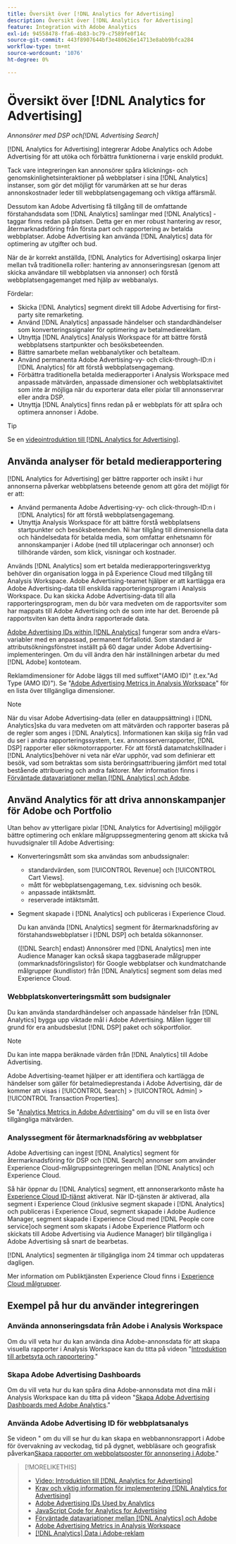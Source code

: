 ```yaml
---
title: Översikt över [!DNL Analytics for Advertising]
description: Översikt över [!DNL Analytics for Advertising]
feature: Integration with Adobe Analytics
exl-id: 94558478-ffa6-4b83-bc79-c7589fe0f14c
source-git-commit: 443f8907644bf3e480626e14713e8abb9bfca284
workflow-type: tm+mt
source-wordcount: '1076'
ht-degree: 0%

---
```


# Översikt över [!DNL Analytics for Advertising]

*Annonsörer med DSP och[!DNL Advertising Search]*

[!DNL Analytics for Advertising] integrerar Adobe Analytics och Adobe Advertising för att utöka och förbättra funktionerna i varje enskild produkt.

Tack vare integreringen kan annonsörer spåra klicknings- och genomskinlighetsinteraktioner på webbplatser i sina [!DNL Analytics] instanser, som gör det möjligt för varumärken att se hur deras annonskostnader leder till webbplatsengagemang och viktiga affärsmål.

Dessutom kan Adobe Advertising få tillgång till de omfattande förstahandsdata som [!DNL Analytics] samlingar med [!DNL Analytics] -taggar finns redan på platsen. Detta ger en mer robust hantering av resor, återmarknadsföring från första part och rapportering av betalda webbplatser. Adobe Advertising kan använda [!DNL Analytics] data för optimering av utgifter och bud.

När de är korrekt anställda, [!DNL Analytics for Advertising] oskarpa linjer mellan två traditionella roller: hantering av annonseringsresan (genom att skicka användare till webbplatsen via annonser) och förstå webbplatsengagemanget med hjälp av webbanalys.

Fördelar:

* Skicka [!DNL Analytics] segment direkt till Adobe Advertising for first-party site remarketing.
* Använd [!DNL Analytics] anpassade händelser och standardhändelser som konverteringssignaler för optimering av betalmediereklam.
* Utnyttja [!DNL Analytics] Analysis Workspace för att bättre förstå webbplatsens startpunkter och besöksbeteenden.
* Bättre samarbete mellan webbanalytiker och betalteam.
* Använd permanenta Adobe Advertising-vy- och click-through-ID:n i [!DNL Analytics] för att förstå webbplatsengagemang.
* Förbättra traditionella betalda medierapporter i Analysis Workspace med anpassade mätvärden, anpassade dimensioner och webbplatsaktivitet som inte är möjliga när du exporterar data eller pixlar till annonsservrar eller andra DSP.
* Utnyttja [!DNL Analytics] finns redan på er webbplats för att spåra och optimera annonser i Adobe.

>[!TIP]
>
> Se en [videointroduktion till [!DNL Analytics for Advertising]](https://experienceleague.adobe.com/docs/advertising-learn/tutorials/analytics/intro-a4adc.html?lang=en#analytics).

## Använda analyser för betald medierapportering

[!DNL Analytics for Advertising] ger bättre rapporter och insikt i hur annonserna påverkar webbplatsens beteende genom att göra det möjligt för er att:

* Använd permanenta Adobe Advertising-vy- och click-through-ID:n i [!DNL Analytics] för att förstå webbplatsengagemang.
* Utnyttja Analysis Workspace för att bättre förstå webbplatsens startpunkter och besöksbeteenden. Ni har tillgång till dimensionella data och händelsedata för betalda media, som omfattar enhetsnamn för annonskampanjer i Adobe (ned till utplaceringar och annonser) och tillhörande värden, som klick, visningar och kostnader.

Används [!DNL Analytics] som ert betalda medierapporteringsverktyg behöver din organisation logga in på Experience Cloud med tillgång till Analysis Workspace. Adobe Advertising-teamet hjälper er att kartlägga era Adobe Advertising-data till enskilda rapporteringsprogram i Analysis Workspace. Du kan skicka Adobe Advertising-data till alla rapporteringsprogram, men du bör vara medveten om de rapportsviter som har mappats till Adobe Advertising och de som inte har det. Beroende på rapportsviten kan detta ändra rapporterade data.

[Adobe Advertising IDs within [!DNL Analytics]](ids.md) fungerar som andra eVars-variabler med en anpassad, permanent förfallotid. Som standard är attributsökningsfönstret inställt på 60 dagar under Adobe Advertising-implementeringen. Om du vill ändra den här inställningen arbetar du med [!DNL Adobe] kontoteam.

Reklamdimensioner för Adobe läggs till med suffixet&quot;(AMO ID)&quot; (t.ex.&quot;Ad Type (AMO ID)&quot;). Se &quot;[Adobe Advertising Metrics in Analysis Workspace](advertising-metrics-in-analytics.md)&quot; för en lista över tillgängliga dimensioner.

>[!NOTE]
>
> När du visar Adobe Advertising-data (eller en datauppsättning) i [!DNL Analytics]ska du vara medveten om att mätvärden och rapporter baseras på de regler som anges i [!DNL Analytics]. Informationen kan skilja sig från vad du ser i andra rapporteringssystem, t.ex. annonsserverrapporter, [!DNL DSP] rapporter eller sökmotorrapporter. För att förstå datamatchskillnader i [!DNL Analytics]behöver ni veta när eVar upphör, vad som definierar ett besök, vad som betraktas som sista beröringsattribuering jämfört med total bestående attribuering och andra faktorer. Mer information finns i [Förväntade datavariationer mellan [!DNL Analytics] och Adobe](data-variances.md).

## Använd Analytics för att driva annonskampanjer för Adobe och Portfolio

Utan behov av ytterligare pixlar [!DNL Analytics for Advertising] möjliggör bättre optimering och enklare målgruppssegmentering genom att skicka två huvudsignaler till Adobe Advertising:

* Konverteringsmått som ska användas som anbudssignaler:
   * standardvärden, som [!UICONTROL Revenue] och [!UICONTROL Cart Views].
   * mått för webbplatsengagemang, t.ex. sidvisning och besök.
   * anpassade intäktsmått.
   * reserverade intäktsmått.
* Segment skapade i [!DNL Analytics] och publiceras i Experience Cloud.

   Du kan använda [!DNL Analytics] segment för återmarknadsföring av förstahandswebbplatser i [!DNL DSP] och betalda sökannonser.

   ([!DNL Search] endast) Annonsörer med [!DNL Analytics] men inte Audience Manager kan också skapa taggbaserade målgrupper (ommarknadsföringslistor) för Google webbplatser och kundmatchande målgrupper (kundlistor) från [!DNL Analytics] segment som delas med Experience Cloud.

### Webbplatskonverteringsmått som budsignaler

Du kan använda standardhändelser och anpassade händelser från [!DNL Analytics] bygga upp viktade mål i Adobe Advertising. Målen ligger till grund för era anbudsbeslut [!DNL DSP] paket och sökportfolior.

>[!NOTE]
>
> Du kan inte mappa beräknade värden från [!DNL Analytics] till Adobe Advertising.

Adobe Advertising-teamet hjälper er att identifiera och kartlägga de händelser som gäller för betalmedieprestanda i Adobe Advertising, där de kommer att visas i [!UICONTROL Search] > [!UICONTROL Admin] > [!UICONTROL Transaction Properties].

Se &quot;[Analytics Metrics in Adobe Advertising](analytics-data-in-advertising.md)&quot; om du vill se en lista över tillgängliga mätvärden.

### Analyssegment för återmarknadsföring av webbplatser

Adobe Advertising can ingest [!DNL Analytics] segment för återmarknadsföring för DSP och [!DNL Search] annonser som använder Experience Cloud-målgruppsintegreringen mellan [!DNL Analytics] och Experience Cloud.

Så här öppnar du [!DNL Analytics] segment, ett annonserarkonto måste ha [Experience Cloud ID-tjänst](https://experienceleague.adobe.com/docs/id-service/using/home.html) aktiverat. När ID-tjänsten är aktiverad, alla segment i Experience Cloud (inklusive segment skapade i [!DNL Analytics] och publiceras i Experience Cloud, segment skapade i Adobe Audience Manager, segment skapade i Experience Cloud med [!DNL People core service]och segment som skapats i Adobe Experience Platform och skickats till Adobe Advertising via Audience Manager) blir tillgängliga i Adobe Advertising så snart de bearbetas.

[!DNL Analytics] segmenten är tillgängliga inom 24 timmar och uppdateras dagligen.

Mer information om Publiktjänsten Experience Cloud finns i [Experience Cloud målgrupper](https://experienceleague.adobe.com/docs/core-services/interface/audiences/audience-library.html).

## Exempel på hur du använder integreringen

### Använda annonseringsdata från Adobe i Analysis Workspace

Om du vill veta hur du kan använda dina Adobe-annonsdata för att skapa visuella rapporter i Analysis Workspace kan du titta på videon &quot;[Introduktion till arbetsyta och rapportering](https://experienceleague.adobe.com/docs/advertising-learn/tutorials/analytics/analytics-analysis-workspace-a4adc.html).&quot;

### Skapa Adobe Advertising Dashboards

Om du vill veta hur du kan spåra dina Adobe-annonsdata mot dina mål i Analysis Workspace kan du titta på videon &quot;[Skapa Adobe Advertising Dashboards med Adobe Analytics](https://experienceleague.adobe.com/docs/advertising-learn/tutorials/analytics/analytics-dashboards-a4adc.html).&quot;

### Använda Adobe Advertising ID för webbplatsanalys

Se videon &quot; om du vill se hur du kan skapa en webbannonsrapport i Adobe för övervakning av veckodag, tid på dygnet, webbläsare och geografisk påverkan[Skapa rapporter om webbplatsposter för annonsering i Adobe](https://experienceleague.adobe.com/docs/advertising-learn/tutorials/analytics/analytics-site-entry-a4adc.html).&quot;

>[!MORELIKETHIS]
>
>* [Video: Introduktion till [!DNL Analytics for Advertising]](https://experienceleague.adobe.com/docs/advertising-learn/tutorials/analytics/intro-a4adc.html)
>* [Krav och viktig information för implementering [!DNL Analytics for Advertising]](prerequisites.md)
>* [Adobe Advertising IDs Used by Analytics](ids.md)
>* [JavaScript Code for Analytics for Advertising](/help/integrations/analytics/javascript.md)
>* [Förväntade datavariationer mellan [!DNL Analytics] och Adobe](data-variances.md)
>* [Adobe Advertising Metrics in Analysis Workspace](/help/integrations/analytics/advertising-metrics-in-analytics.md)
>* [[!DNL Analytics] Data i Adobe-reklam](/help/integrations/analytics/analytics-data-in-advertising.md)

